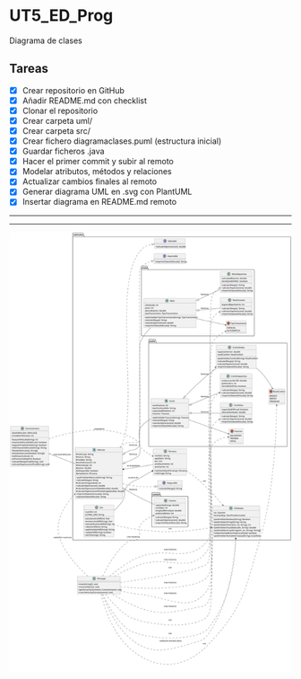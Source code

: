# UT5_ED_Prog
Diagrama de clases
## Tareas

- [x] Crear repositorio en GitHub
- [x] Añadir README.md con checklist
- [x] Clonar el repositorio
- [x] Crear carpeta uml/
- [x] Crear carpeta src/ 
- [x] Crear fichero diagramaclases.puml (estructura inicial)
- [x] Guardar ficheros .java
- [x] Hacer el primer commit y subir al remoto
- [x] Modelar atributos, métodos y relaciones
- [x] Actualizar cambios finales al remoto
- [x] Generar diagrama UML en .svg con PlantUML
- [X] Insertar diagrama en README.md remoto

---
---
![Diagrama](uml/diagrama_clases.svg)

